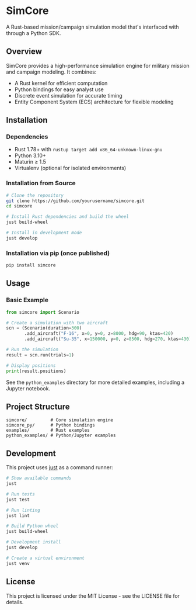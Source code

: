 # SimCore

A Rust-based mission/campaign simulation model that's interfaced with through a Python SDK.

## Overview

SimCore provides a high-performance simulation engine for military mission and campaign modeling. It combines:

- A Rust kernel for efficient computation
- Python bindings for easy analyst use
- Discrete event simulation for accurate timing
- Entity Component System (ECS) architecture for flexible modeling

## Installation

### Dependencies

- Rust 1.78+ with `rustup target add x86_64-unknown-linux-gnu`
- Python 3.10+
- Maturin ≥ 1.5
- Virtualenv (optional for isolated environments)

### Installation from Source

```bash
# Clone the repository
git clone https://github.com/yourusername/simcore.git
cd simcore

# Install Rust dependencies and build the wheel
just build-wheel

# Install in development mode
just develop
```

### Installation via pip (once published)

```bash
pip install simcore
```

## Usage

### Basic Example

```python
from simcore import Scenario

# Create a simulation with two aircraft
scn = (Scenario(duration=300)
       .add_aircraft("F-16", x=0, y=0, z=8000, hdg=90, ktas=420)
       .add_aircraft("Su-35", x=150000, y=0, z=8500, hdg=270, ktas=430))

# Run the simulation
result = scn.run(trials=1)

# Display positions
print(result.positions)
```

See the `python_examples` directory for more detailed examples, including a Jupyter notebook.

## Project Structure

```
simcore/         # Core simulation engine
simcore_py/      # Python bindings
examples/        # Rust examples
python_examples/ # Python/Jupyter examples
```

## Development

This project uses [just](https://github.com/casey/just) as a command runner:

```bash
# Show available commands
just

# Run tests
just test

# Run linting
just lint

# Build Python wheel
just build-wheel

# Development install
just develop

# Create a virtual environment
just venv
```

## License

This project is licensed under the MIT License - see the LICENSE file for details.
